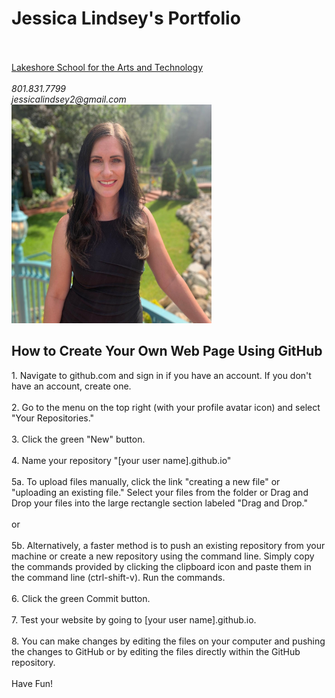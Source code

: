 <html>
  <h1>Jessica Lindsey's Portfolio</h1><br><br>
  <a href="https://lakeshoreartschool.com">Lakeshore School for the Arts and Technology</a><br><br>
  <em>801.831.7799<br>
  jessicalindsey2@gmail.com</em>
  <img src="./JessBio.jpg" width="320" height="350"/>
  <h2>How to Create Your Own Web Page Using GitHub</h2>
<body>
  <p>1. Navigate to github.com and sign in if you have an account. If you don't have an account, create one.
  <br><br>
2. Go to the menu on the top right (with your profile avatar icon) and select "Your Repositories."
<br><br>
3. Click the green "New" button.
<br><br>
4. Name your repository "[your user name].github.io"
<br><br>
5a. To upload files manually, click the link "creating a new file" or "uploading an existing file." Select your files from the folder or  Drag and Drop your files into the large rectangle section labeled "Drag and Drop."
<br><br>
or
<br><br>
5b. Alternatively, a faster method is to push an existing repository from your machine or create a new repository using the command line. Simply copy the commands provided by clicking the clipboard icon and paste them in the command line (ctrl-shift-v). Run the commands.
<br><br>
6. Click the green Commit button.
<br><br>
7. Test your website by going to [your user name].github.io.
<br><br>
8. You can make changes by editing the files on your computer and pushing the changes to GitHub or by editing the files directly within the GitHub repository.
<br><br>
Have Fun!<p>
